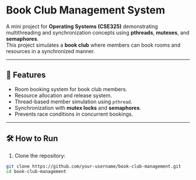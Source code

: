 # Book Club Management System

A mini project for **Operating Systems (CSE325)** demonstrating multithreading and synchronization concepts using **pthreads**, **mutexes**, and **semaphores**.  
This project simulates a **book club** where members can book rooms and resources in a synchronized manner.

---

## 📌 Features
- Room booking system for book club members.
- Resource allocation and release system.
- Thread-based member simulation using `pthread`.
- Synchronization with **mutex locks** and **semaphores**.
- Prevents race conditions in concurrent bookings.

---

## 🛠 How to Run

1. Clone the repository:
```bash
git clone https://github.com/your-username/book-club-management.git
cd book-club-management
